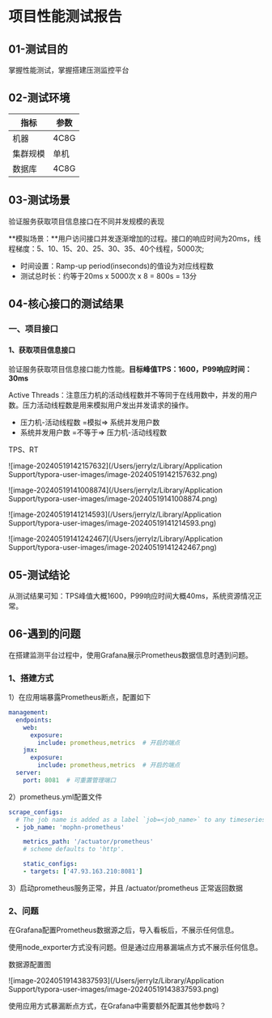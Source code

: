 

# 项目性能测试报告

## 01-测试目的

掌握性能测试，掌握搭建压测监控平台

## 02-测试环境

| 指标     | 参数 |
| -------- | ---- |
| 机器     | 4C8G |
| 集群规模 | 单机 |
| 数据库   | 4C8G |



## 03-测试场景

验证服务获取项目信息接口在不同并发规模的表现

**模拟场景：**用户访问接口并发逐渐增加的过程。接口的响应时间为20ms，线程梯度：5、10、15、20、25、30、35、40个线程，5000次;

- 时间设置：Ramp-up period(inseconds)的值设为对应线程数
- 测试总时长：约等于20ms x 5000次 x 8 = 800s = 13分



## 04-核心接口的测试结果

### 一、项目接口

#### 1、获取项目信息接口

验证服务获取项目信息接口能力性能。**目标峰值TPS：1600，P99响应时间：30ms**

Active Threads：注意压力机的活动线程数并不等同于在线用数中，并发的用户数。压力活动线程数是用来模拟用户发出并发请求的操作。

- 压力机-活动线程数  =模拟=> 系统并发用户数
- 系统并发用户数 =不等于=>  压力机-活动线程数  

TPS、RT

![image-20240519142157632](/Users/jerrylz/Library/Application Support/typora-user-images/image-20240519142157632.png)

![image-20240519141008874](/Users/jerrylz/Library/Application Support/typora-user-images/image-20240519141008874.png)

![image-20240519141214593](/Users/jerrylz/Library/Application Support/typora-user-images/image-20240519141214593.png)

![image-20240519141242467](/Users/jerrylz/Library/Application Support/typora-user-images/image-20240519141242467.png)



## 05-测试结论

从测试结果可知：TPS峰值大概1600，P99响应时间大概40ms，系统资源情况正常。



## 06-遇到的问题

在搭建监测平台过程中，使用Grafana展示Prometheus数据信息时遇到问题。

### 1、搭建方式

1）在应用端暴露Prometheus断点，配置如下

```yml
management:
  endpoints:
    web:
      exposure:
        include: prometheus,metrics  # 开启的端点
    jmx:
      exposure:
        include: prometheus,metrics  # 开启的端点
  server:
    port: 8081  # 可重置管理端口
```

2）prometheus.yml配置文件

```yml
scrape_configs:
  # The job name is added as a label `job=<job_name>` to any timeseries scraped from this config.
  - job_name: 'mophn-prometheus'

    metrics_path: '/actuator/prometheus'
    # scheme defaults to 'http'.

    static_configs:
    - targets: ['47.93.163.210:8081']
```

3）启动prometheus服务正常，并且 /actuator/prometheus 正常返回数据



### 2、问题

在Grafana配置Prometheus数据源之后，导入看板后，不展示任何信息。

使用node_exporter方式没有问题。但是通过应用暴漏端点方式不展示任何信息。

数据源配置图

![image-20240519143837593](/Users/jerrylz/Library/Application Support/typora-user-images/image-20240519143837593.png)

使用应用方式暴漏断点方式，在Grafana中需要额外配置其他参数吗？